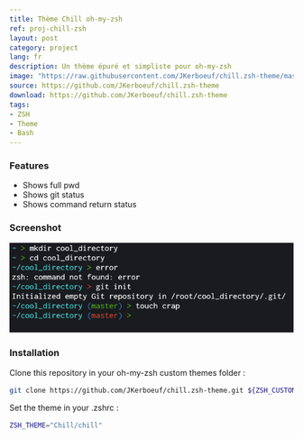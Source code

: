 ```yaml
---
title: Thème Chill oh-my-zsh
ref: proj-chill-zsh
layout: post
category: project
lang: fr
description: Un thème épuré et simpliste pour oh-my-zsh
image: "https://raw.githubusercontent.com/JKerboeuf/chill.zsh-theme/master/chill-thumb.png"
source: https://github.com/JKerboeuf/chill.zsh-theme
download: https://github.com/JKerboeuf/chill.zsh-theme
tags:
- ZSH
- Theme
- Bash
---
```


### Features

- Shows full pwd
- Shows git status
- Shows command return status

### Screenshot

![chill theme](https://raw.githubusercontent.com/JKerboeuf/chill.zsh-theme/master/chill.png)

### Installation

Clone this repository in your oh-my-zsh custom themes folder :

```bash
git clone https://github.com/JKerboeuf/chill.zsh-theme.git ${ZSH_CUSTOM}/themes/Chill
```

Set the theme in your .zshrc :

```bash
ZSH_THEME="Chill/chill"
```
